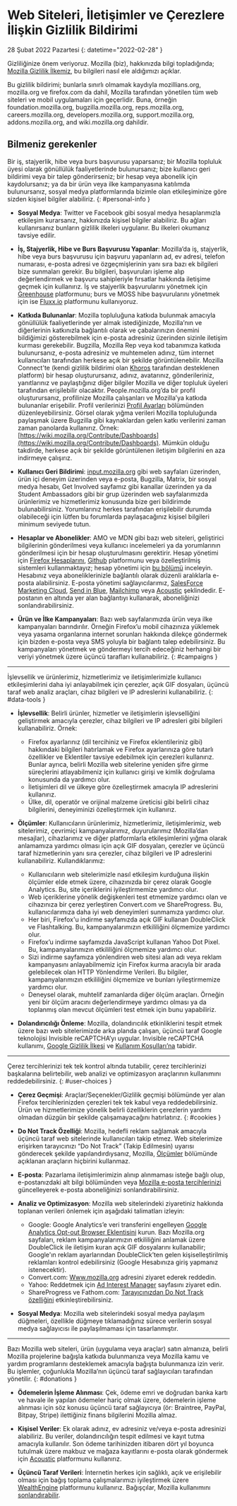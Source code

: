 ﻿# Web Siteleri, İletişimler ve Çerezlere İlişkin Gizlilik Bildirimi

28 Şubat 2022 Pazartesi
{: datetime="2022-02-28" }

Gizliliğinize önem veriyoruz. Mozilla (biz), hakkınızda bilgi topladığında; [Mozilla Gizlilik İlkemiz](https://www.mozilla.org/privacy/), bu bilgileri nasıl ele aldığımızı açıklar.

Bu gizlilik bildirimi; bunlarla sınırlı olmamak kaydıyla mozillians.org, mozilla.org ve firefox.com da dahil, Mozilla tarafından yönetilen tüm web siteleri ve mobil uygulamaları için geçerlidir. Buna, örneğin foundation.mozilla.org, bugzilla.mozilla.org, reps.mozilla.org, careers.mozilla.org, developers.mozilla.org, support.mozilla.org, addons.mozilla.org, and wiki.mozilla.org dahildir.

## Bilmeniz gerekenler

Bir iş, stajyerlik, hibe veya burs başvurusu yaparsanız; bir Mozilla topluluk üyesi olarak gönüllülük faaliyetlerinde bulunursanız; bize kullanıcı geri bildirimi veya bir talep gönderirseniz; bir hesap veya abonelik için kaydolursanız; ya da bir ürün veya ilke kampanyasına katılımda bulunursanız, sosyal medya platformlarında bizimle olan etkileşiminize göre sizden kişisel bilgiler alabiliriz. 
{: #personal-info }

* **Sosyal Medya**: Twitter ve Facebook gibi sosyal medya hesaplarımızla etkileşim kurarsanız, hakkınızda kişisel bilgiler alabiliriz. Bu ağları kullanırsanız bunların gizlilik ilkeleri uygulanır. Bu ilkeleri okumanız tavsiye edilir.

* **İş, Stajyerlik, Hibe ve Burs Başvurusu Yapanlar**: Mozilla’da iş, stajyerlik, hibe veya burs başvurusu için başvuru yapanların ad, ev adresi, telefon numarası, e-posta adresi ve özgeçmişlerinin yanı sıra bazı ek bilgileri bize sunmaları gerekir. Bu bilgileri, başvuruları işleme alıp değerlendirmek ve başvuru sahipleriyle fırsatlar hakkında iletişime geçmek için kullanırız. İş ve stajyerlik başvurularını yönetmek için [Greenhouse](https://www.greenhouse.io/privacy-policy) platformunu; burs ve MOSS hibe başvurularını yönetmek için ise [Fluxx.io](https://www.fluxx.io/privacy-policy) platformunu kullanıyoruz.

* **Katkıda Bulunanlar**: Mozilla topluluğuna katkıda bulunmak amacıyla gönüllülük faaliyetlerinde yer almak istediğinizde, Mozilla’nın ve diğerlerinin katkınızla bağlantılı olarak ve çabalarınızın önemini bildiğimizi gösterebilmek için e-posta adresiniz üzerinden sizinle iletişim kurması gerekebilir. Bugzilla, Mozilla Rep veya kod tabanımıza katkıda bulunursanız, e-posta adresiniz ve muhtemelen adınız, tüm internet kullanıcıları tarafından herkese açık bir şekilde görüntülenebilir. Mozilla Connect'te (kendi gizlilik bildirimi olan [Khoros](https://khoros.com/privacy) tarafından desteklenen platform) bir hesap oluşturursanız, adınız, avatarınız, gönderileriniz, yanıtlarınız ve paylaştığınız diğer bilgiler Mozilla ve diğer topluluk üyeleri tarafından erişilebilir olacaktır. People.mozilla.org’da bir profil oluşturursanız, profilinize Mozilla çalışanları ve Mozilla’ya katkıda bulunanlar erişebilir. Profil verilerinizi [Profil Ayarları](https://people.mozilla.org/e?section=personal-info) bölümünden düzenleyebilirsiniz. Görsel olarak yığma verileri Mozilla topluluğunda paylaşmak üzere Bugzilla gibi kaynaklardan gelen katkı verilerini zaman zaman panolarda kullanırız. Örnek: [https://wiki.mozilla.org/Contribute/Dashboards](https://wiki.mozilla.org/Contribute/Dashboards). Mümkün olduğu takdirde, herkese açık bir şekilde görüntülenen iletişim bilgilerini en aza indirmeye çalışırız.

* **Kullanıcı Geri Bildirimi**: [input.mozilla.org](https://input.mozilla.org/) gibi web sayfaları üzerinden, ürün içi deneyim üzerinden veya e-posta, Bugzilla, Matrix, bir sosyal medya hesabı, Get Involved sayfamız gibi kanallar üzerinden ya da Student Ambassadors gibi bir grup üzerinden web sayfalarımızda ürünlerimiz ve hizmetlerimiz konusunda bize geri bildirimde bulunabilirsiniz. Yorumlarınız herkes tarafından erişilebilir durumda olabileceği için lütfen bu forumlarda paylaşacağınız kişisel bilgileri minimum seviyede tutun.

* **Hesaplar ve Abonelikler**: AMO ve MDN gibi bazı web siteleri, geliştirici bilgilerinin gönderilmesi veya kullanıcı incelemeleri ya da yorumlarının gönderilmesi için bir hesap oluşturulmasını gerektirir. Hesap yönetimi için [Firefox Hesaplarını](https://www.mozilla.org/privacy/firefox/), [Github](https://help.github.com/en/github/site-policy/github-privacy-statement#our-use-of-cookies-and-tracking) platformunu veya özelleştirilmiş sistemleri kullanmaktayız; hesap yönetimi için [bu bölümü](https://support.mozilla.org/kb/managing-account-data) inceleyin. Hesabınız veya aboneliklerinizle bağlantılı olarak düzenli aralıklarla e-posta alabilirsiniz. E-posta yönetimi sağlayıcılarımız, [SalesForce Marketing Cloud](https://www.marketingcloud.com/privacy-policy/website-privacy-statement/), [Send in Blue](https://www.sendinblue.com/legal/privacypolicy/), [Mailchimp](https://mailchimp.com/legal/privacy/) veya [Acoustic](https://acoustic.com/privacy-notice/) şeklindedir. E-postanın en altında yer alan bağlantıyı kullanarak, aboneliğinizi sonlandırabilirsiniz. 

* **Ürün ve İlke Kampanyaları**: Bazı web sayfalarımızda ürün veya ilke kampanyaları barındırılır. Örneğin Firefox’u mobil cihazınıza yüklemek veya yasama organlarına internet sorunları hakkında dilekçe göndermek için bizden e-posta veya SMS yoluyla bir bağlantı talep edebilirsiniz. Bu kampanyaları yönetmek ve göndermeyi tercih edeceğiniz herhangi bir veriyi yönetmek üzere üçüncü tarafları kullanabiliriz. 
{: #campaigns }

---------------------------------------

İşlevsellik ve ürünlerimiz, hizmetlerimiz ve iletişimlerimizle kullanıcı etkileşimlerini daha iyi anlayabilmek için çerezler, açık GIF dosyaları, üçüncü taraf web analiz araçları, cihaz bilgileri ve IP adreslerini kullanabiliriz. 
{: #data-tools }

* **İşlevsellik**: Belirli ürünler, hizmetler ve iletişimlerin işlevselliğini geliştirmek amacıyla çerezler, cihaz bilgileri ve IP adresleri gibi bilgileri kullanabiliriz. Örnek:
    * Firefox ayarlarınız (dil tercihiniz ve Firefox eklentileriniz gibi) hakkındaki bilgileri hatırlamak ve Firefox ayarlarınıza göre tutarlı özellikler ve Eklentiler tavsiye edebilmek için çerezleri kullanırız. Bunlar ayrıca, belirli Mozilla web sitelerine yeniden şifre girme süreçlerini atlayabilmeniz için kullanıcı girişi ve kimlik doğrulama konusunda da yardımcı olur.
    * İletişimleri dil ve ülkeye göre özelleştirmek amacıyla IP adreslerini kullanırız.
    * Ülke, dil, operatör ve orijinal malzeme üreticisi gibi belirli cihaz bilgilerini, deneyiminizi özelleştirmek için kullanırız.

* **Ölçümler**: Kullanıcıların ürünlerimiz, hizmetlerimiz, iletişimlerimiz, web sitelerimiz, çevrimiçi kampanyalarımız, duyurularımız (Mozilla’dan mesajlar), cihazlarımız ve diğer platformlarla etkileşimlerini yığma olarak anlamamıza yardımcı olması için açık GIF dosyaları, çerezler ve üçüncü taraf hizmetlerinin yanı sıra çerezler, cihaz bilgileri ve IP adreslerini kullanabiliriz. Kullandıklarımız:
    * Kullanıcıların web sitelerimizle nasıl etkileşim kurduğuna ilişkin ölçümler elde etmek üzere, cihazınızda bir çerez olarak Google Analytics. Bu, site içeriklerini iyileştirmemize yardımcı olur.
    * Web içeriklerine yönelik değişkenleri test etmemize yardımcı olan ve cihazınıza bir çerez yerleştiren Convert.com ve ShareProgress. Bu, kullanıcılarımıza daha iyi web deneyimleri sunmamıza yardımcı olur.
    * Her biri, Firefox'u indirme sayfamızda açık GIF kullanan DoubleClick ve Flashtalking. Bu, kampanyalarımızın etkililiğini ölçmemize yardımcı olur.
    * Firefox’u indirme sayfamızda JavaScript kullanan Yahoo Dot Pixel. Bu, kampanyalarımızın etkililiğini ölçmemize yardımcı olur.
    * Sizi indirme sayfamıza yönlendiren web sitesi alan adı veya reklam kampanyasını anlayabilmemiz için Firefox kurma aracıyla bir arada gelebilecek olan HTTP Yönlendirme Verileri. Bu bilgiler, kampanyalarımızın etkililiğini ölçmemize ve bunları iyileştirmemize yardımcı olur.
    * Deneysel olarak, muhtelif zamanlarda diğer ölçüm araçları. Örneğin yeni bir ölçüm aracını değerlendirmeye yardımcı olması ya da toplanmış olan mevcut ölçümleri test etmek için bunu yapabiliriz.
  
* **Dolandırıcılığı Önleme**: Mozilla, dolandırıcılık etkinliklerini tespit etmek üzere bazı web sitelerimizde arka planda çalışan, üçüncü taraf Google teknolojisi Invisible reCAPTCHA’yı uygular. Invisible reCAPTCHA kullanımı, [Google Gizlilik İlkesi](https://www.google.com/intl/policies/privacy/) ve [Kullanım Koşulları’na](https://policies.google.com/terms) tabidir.

---------------------------------------

Çerez tercihlerinizi tek tek kontrol altında tutabilir, çerez tercihlerinizi başkalarına belirtebilir, web analizi ve optimizasyon araçlarının kullanımını reddedebilirsiniz. 
{: #user-choices }

* **Çerez Geçmişi**: Araçlar/Seçenekler/Gizlilik geçmişi bölümünde yer alan Firefox tercihlerinizden çerezleri tek tek kabul veya reddedebilirsiniz. Ürün ve hizmetlerimize yönelik belirli özelliklerin çerezlerin yardımı olmadan düzgün bir şekilde çalışamayacağını hatırlatırız. 
{: #cookies }

* **Do Not Track Özelliği**: Mozilla, hedefli reklam sağlamak amacıyla üçüncü taraf web sitelerinde kullanıcıları takip etmez. Web sitelerimize erişirken tarayıcınızı “Do Not Track” (Takip Edilmesin) uyarısı gönderecek şekilde yapılandırdıysanız, Mozilla, [Ölçümler](https://www.mozilla.org/privacy/websites/#data-tools) bölümünde açıklanan araçların hiçbirini kullanmaz.

* **E-posta**: Pazarlama iletişimlerimizin alınıp alınmaması isteğe bağlı olup, e-postanızdaki alt bilgi bölümünden veya [Mozilla e-posta tercihlerinizi](https://www.mozilla.org/newsletter/recovery/) güncelleyerek e-posta aboneliğinizi sonlandırabilirsiniz.

* **Analiz ve Optimizasyon**: Mozilla web sitelerindeki ziyaretiniz hakkında toplanan verileri önlemek için aşağıdaki talimatları izleyin:
    * Google: Google Analytics’e veri transferini engelleyen [Google Analytics Opt-out Browser Eklentisini](https://tools.google.com/dlpage/gaoptout) kurun. Bazı Mozilla.org sayfaları, reklam kampanyalarımızın etkililiğini anlamak üzere DoubleClick ile iletişim kuran açık GIF dosyalarını kullanabilir; Google'ın reklam ayarlarından DoubleClick’ten gelen kişiselleştirilmiş reklamları kontrol edebilirsiniz (Google Hesabınıza giriş yapmanız istenecektir).
    * Convert.com: [Www.mozilla.org](https://www.mozilla.org/exp/opt-out/) adresini ziyaret ederek reddedin.
    * Yahoo: Reddetmek için [Ad Interest Manager](https://aim.yahoo.com/aim/us/en/optout/) sayfasını ziyaret edin.
    * ShareProgress ve Fathom.com: [Tarayıcınızdan Do Not Track özelliğini](https://support.mozilla.org/kb/how-do-i-turn-do-not-track-feature) etkinleştirebilirsiniz.

* **Sosyal Medya**: Mozilla web sitelerindeki sosyal medya paylaşım düğmeleri, özellikle düğmeye tıklamadığınız sürece verilerin sosyal medya sağlayıcısı ile paylaşılmaması için tasarlanmıştır.

---------------------------------------

Bazı Mozilla web siteleri, ürün (uygulama veya araçlar) satın almanıza, belirli Mozilla projelerine bağışla katkıda bulunmanıza veya Mozilla kamu ve yardım programlarını desteklemek amacıyla bağışta bulunmanıza izin verir. Bu işlemler, çoğunlukla Mozilla’nın üçüncü taraf sağlayıcıları tarafından yönetilir. 
{: #donations }

* **Ödemelerin İşleme Alınması**: Çek, ödeme emri ve doğrudan banka kartı ve havale ile yapılan ödemeler hariç olmak üzere, ödemelerin işleme alınması için söz konusu üçüncü taraf sağlayıcıya (ör: Braintree, PayPal, Bitpay, Stripe) ilettiğiniz finans bilgilerini Mozilla almaz.

* **Kişisel Veriler**: Ek olarak adınız, ev adresiniz ve/veya e-posta adresinizi alabiliriz. Bu veriler, dolandırıcılığın tespit edilmesi ve kayıt tutma amacıyla kullanılır. Son ödeme tarihinizden itibaren dört yıl boyunca tutulmak üzere makbuz ve mağaza kayıtlarını e-posta olarak göndermek için [Acoustic](https://acoustic.com/privacy-notice/) platformunu kullanırız. 

* **Üçüncü Taraf Verileri**: İnternetin herkes için sağlıklı, açık ve erişilebilir olması için bağış toplama çalışmalarımızı iyileştirmek üzere [WealthEngine](https://www.wealthengine.com/wealthengine-inc-privacy-policy/) platformunu kullanırız. Bağışçılar, Mozilla kullanımını [sonlandırabilir](https://app.onetrust.com/app/#/webform/4ba08202-2ede-4934-a89e-f0b0870f95f0).
